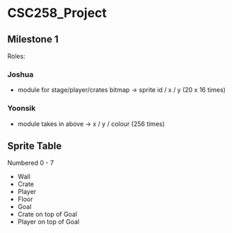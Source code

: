 # CSC258_Project

## Milestone 1

Roles:

### Joshua
* module for stage/player/crates bitmap -> sprite id / x / y (20 x 16 times)

### Yoonsik
* module takes in above -> x / y / colour (256 times)

## Sprite Table
Numbered 0 - 7

* Wall
* Crate
* Player
* Floor
* Goal
* Crate on top of Goal
* Player on top of Goal
